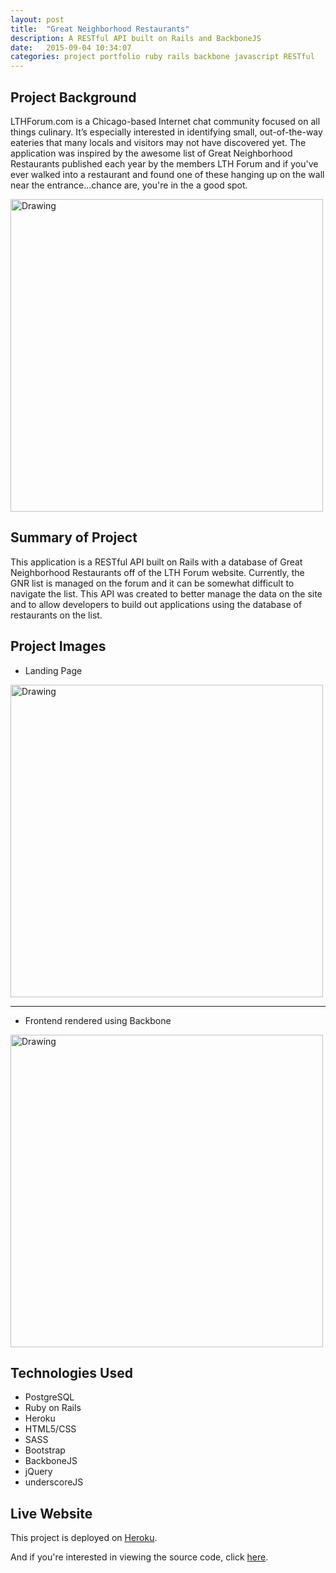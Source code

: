 ```yaml
---
layout: post
title:  "Great Neighborhood Restaurants"
description: A RESTful API built on Rails and BackboneJS
date:   2015-09-04 10:34:07
categories: project portfolio ruby rails backbone javascript RESTful
---
```


## Project Background
LTHForum.com is a Chicago-based Internet chat community focused on all things culinary. It’s especially interested in identifying small, out-of-the-way eateries that many locals and visitors may not have discovered yet. The application was inspired by the awesome list of Great Neighborhood Restaurants published each year by the members LTH Forum and if you've ever walked into a restaurant and found one of these hanging up on the wall near the entrance...chance are, you're in the a good spot.

<img src="http://www.lthforum.com/cert/Smoque.jpg" alt="Drawing" style="width: 500px;"/>

## Summary of Project
This application is a RESTful API built on Rails with a database of Great Neighborhood Restaurants off of
the LTH Forum website. Currently, the GNR list is managed on the forum and it can be somewhat difficult
to navigate the list. This API was created to better manage the data on the site and to allow developers to
build out applications using the database of restaurants on the list.


## Project Images
- Landing Page <br>
<img src="http://i.imgur.com/x3SFUqB.png" alt="Drawing" style="width: 500px;"/>

<hr>

- Frontend rendered using Backbone<br>
<img src="http://i.imgur.com/oaDkm4f.png" alt="Drawing" style="width: 500px;"/>


## Technologies Used

- PostgreSQL
- Ruby on Rails
- Heroku
- HTML5/CSS
- SASS
- Bootstrap
- BackboneJS
- jQuery
- underscoreJS

## Live Website

<p>This project is deployed on
<a href="http://lthforum-gnr.herokuapp.com/" >Heroku</a>.
</p>

<p>And if you're interested in viewing the source code, click
<a href="https://github.com/rueni/lth_gnr" title="With a Title">here</a>.
</p>
